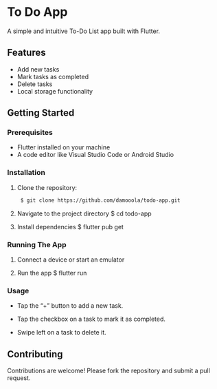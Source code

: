 # To Do App

A simple and intuitive To-Do List app built with Flutter.

## Features

- Add new tasks
- Mark tasks as completed
- Delete tasks
- Local storage functionality

## Getting Started

### Prerequisites

- Flutter installed on your machine
- A code editor like Visual Studio Code or Android Studio

### Installation

1. Clone the repository:
   ```bash
    $ git clone https://github.com/damooola/todo-app.git

2. Navigate to the project directory
    $ cd todo-app

3. Install dependencies
    $ flutter pub get

### Running The App

1. Connect a device or start an emulator

2. Run the app
    $ flutter run

### Usage

* Tap the “+” button to add a new task.

* Tap the checkbox on a task to mark it as completed.

* Swipe left on a task to delete it.

## Contributing

Contributions are welcome! Please fork the repository and submit a pull request.


